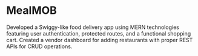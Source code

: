 # MealMOB
Developed a Swiggy-like food delivery app using MERN technologies featuring user authentication, protected routes, and a functional shopping cart. Created a vendor dashboard for adding restaurants with proper REST APIs for CRUD operations.
